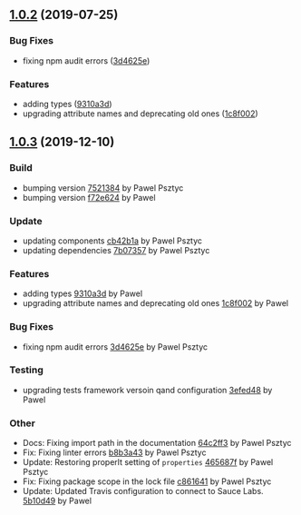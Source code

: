 ## [1.0.2](https://github.com/advanced-rest-client/arc-fit-mixin/compare/1.0.0...1.0.2) (2019-07-25)


### Bug Fixes

* fixing npm audit errors ([3d4625e](https://github.com/advanced-rest-client/arc-fit-mixin/commit/3d4625e))


### Features

* adding types ([9310a3d](https://github.com/advanced-rest-client/arc-fit-mixin/commit/9310a3d))
* upgrading attribute names and deprecating old ones ([1c8f002](https://github.com/advanced-rest-client/arc-fit-mixin/commit/1c8f002))



<a name="1.0.3"></a>
## [1.0.3](https://github.com/advanced-rest-client/arc-fit-mixin/compare/1.0.0...1.0.3) (2019-12-10)

### Build

* bumping version [7521384](https://github.com/advanced-rest-client/arc-fit-mixin/commit/7521384ab5721b6b75554111d98f28e1c084b56c) by Pawel Psztyc
* bumping version [f72e624](https://github.com/advanced-rest-client/arc-fit-mixin/commit/f72e624e2b5af32fb7e7a18b4c55bcb11d96919d) by Pawel


### Update

* updating components [cb42b1a](https://github.com/advanced-rest-client/arc-fit-mixin/commit/cb42b1ac60f5b9b4d9b322e9800a01c12d8571ec) by Pawel Psztyc
* updating dependencies [7b07357](https://github.com/advanced-rest-client/arc-fit-mixin/commit/7b07357981ee3155ee55cfab73ce7cb24c4ae13e) by Pawel Psztyc


### Features

* adding types [9310a3d](https://github.com/advanced-rest-client/arc-fit-mixin/commit/9310a3d737486b4bf935c5b97e0083d36a61b875) by Pawel
* upgrading attribute names and deprecating old ones [1c8f002](https://github.com/advanced-rest-client/arc-fit-mixin/commit/1c8f00264fd842477e0814680e6b85ec75786c95) by Pawel


### Bug Fixes

* fixing npm audit errors [3d4625e](https://github.com/advanced-rest-client/arc-fit-mixin/commit/3d4625e8786a1829656c4858f447ce052e53e1a4) by Pawel Psztyc


### Testing

* upgrading tests framework versoin qand configuration [3efed48](https://github.com/advanced-rest-client/arc-fit-mixin/commit/3efed48b00a2e13b0cf9bd5a708a00a65473c7cb) by Pawel


### Other

* Docs: Fixing import path in the documentation
 [64c2ff3](https://github.com/advanced-rest-client/arc-fit-mixin/commit/64c2ff32d3e882d2f1d24ad3fb3d9418a8caaaf7) by Pawel Psztyc
* Fix: Fixing linter errors
 [b8b3a43](https://github.com/advanced-rest-client/arc-fit-mixin/commit/b8b3a43db0376a598d09e0578d9b92053e465501) by Pawel Psztyc
* Update: Restoring properlt setting of `properties`
 [465687f](https://github.com/advanced-rest-client/arc-fit-mixin/commit/465687f1fa9a2dffa759a761512017b86e6eb7b2) by Pawel Psztyc
* Fix: Fixing package scope in the lock file
 [c861641](https://github.com/advanced-rest-client/arc-fit-mixin/commit/c861641731c51d80610c8951b251e9725c534b1e) by Pawel Psztyc
* Update: Updated Travis configuration to connect to Sauce Labs.
 [5b10d49](https://github.com/advanced-rest-client/arc-fit-mixin/commit/5b10d493225863a20d08bea9980817c11a82026c) by Pawel


